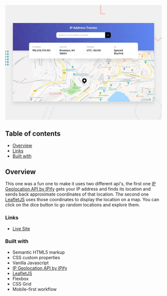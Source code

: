![](./design/desktop-preview.jpg)

## Table of contents

- [Overview](#overview)
- [Links](#links)
- [Built with](#built-with)

## Overview

This one was a fun one to make it uses two different api's, the first one [IP Geolocation API by IPify](https://geo.ipify.org/) gets your IP address and finds its location and sends back approximate coordinates of that location. The second one [LeafletJS](https://leafletjs.com/) uses those coordinates to display the location on a map. You can click on the dice button to go random locations and explore them.

### Links

- [Live Site](https://yacinekahlerras.github.io/ip-address-tracker)

### Built with

- Semantic HTML5 markup
- CSS custom properties
- Vanilla Javascript
- [IP Geolocation API by IPify](https://geo.ipify.org/)
- [LeafletJS](https://leafletjs.com/)
- Flexbox
- CSS Grid
- Mobile-first workflow
